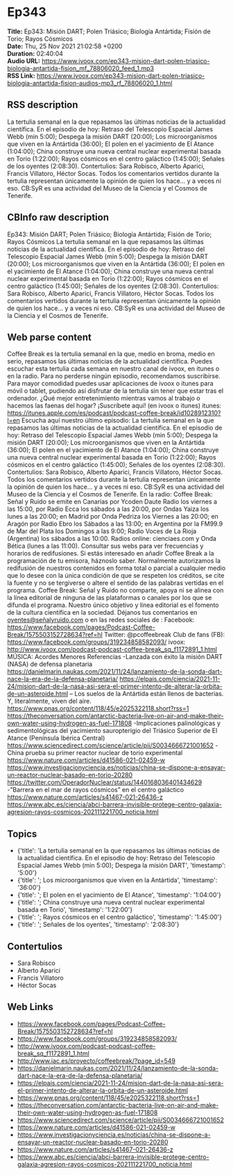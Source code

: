 # Ep343  
**Title:** Ep343: Misión DART; Polen Triásico; Biología Antártida; Fisión de Torio; Rayos Cósmicos  
**Date:** Thu, 25 Nov 2021 21:02:58 +0200  
**Duration:** 02:40:04  
**Audio URL:** https://www.ivoox.com/ep343-mision-dart-polen-triasico-biologia-antartida-fision_mf_78806020_feed_1.mp3  
**RSS Link:** https://www.ivoox.com/ep343-mision-dart-polen-triasico-biologia-antartida-fision-audios-mp3_rf_78806020_1.html  

## RSS description
La tertulia semanal en la que repasamos las últimas noticias de la actualidad científica. En el episodio de hoy: Retraso del Telescopio Espacial James Webb (min 5:00); Despega la misión DART (20:00); Los microorganismos que viven en la Antártida (36:00); El polen en el yacimiento de El Atance (1:04:00); China construye una nueva central nuclear experimental basada en Torio (1:22:00); Rayos cósmicos en el centro galáctico (1:45:00); Señales de los oyentes (2:08:30). Contertulios: Sara Robisco, Alberto Aparici, Francis Villatoro, Héctor Socas. Todos los comentarios vertidos durante la tertulia representan únicamente la opinión de quien los hace... y a veces ni eso. CB:SyR es una actividad del Museo de la Ciencia y el Cosmos de Tenerife.

## CBInfo raw description
Ep343: Misión DART; Polen Triásico; Biología Antártida; Fisión de Torio; Rayos Cósmicos
La tertulia semanal en la que repasamos las últimas noticias de la actualidad científica. En el episodio de hoy: Retraso del Telescopio Espacial James Webb (min 5:00); Despega la misión DART (20:00); Los microorganismos que viven en la Antártida (36:00); El polen en el yacimiento de El Atance (1:04:00); China construye una nueva central nuclear experimental basada en Torio (1:22:00); Rayos cósmicos en el centro galáctico (1:45:00); Señales de los oyentes (2:08:30). Contertulios: Sara Robisco, Alberto Aparici, Francis Villatoro, Héctor Socas. Todos los comentarios vertidos durante la tertulia representan únicamente la opinión de quien los hace... y a veces ni eso. CB:SyR es una actividad del Museo de la Ciencia y el Cosmos de Tenerife.


## Web parse content
Coffee Break es la tertulia semanal en la que, medio en broma, medio en serio, repasamos las últimas noticias de la actualidad científica. Puedes escuchar esta tertulia cada semana en nuestro canal de ivoox, en itunes o en la radio. Para no perderse ningún episodio, recomendamos suscribirse. Para mayor comodidad puedes usar aplicaciones de ivoox o itunes para móvil o tablet, pudiendo así disfrutar de la tertulia sin tener que estar tras el ordenador. ¿Qué mejor entretenimiento mientras vamos al trabajo o hacemos las faenas del hogar? ¡Suscríbete aquí! (en ivoox o itunes) itunes: https://itunes.apple.com/es/podcast/podcast-coffee-break/id1028912310?l=en Escucha aquí nuestro último episodio: La tertulia semanal en la que repasamos las últimas noticias de la actualidad científica. En el episodio de hoy: Retraso del Telescopio Espacial James Webb (min 5:00); Despega la misión DART (20:00); Los microorganismos que viven en la Antártida (36:00); El polen en el yacimiento de El Atance (1:04:00); China construye una nueva central nuclear experimental basada en Torio (1:22:00); Rayos cósmicos en el centro galáctico (1:45:00); Señales de los oyentes (2:08:30). Contertulios: Sara Robisco, Alberto Aparici, Francis Villatoro, Héctor Socas. Todos los comentarios vertidos durante la tertulia representan únicamente la opinión de quien los hace… y a veces ni eso. CB:SyR es una actividad del Museo de la Ciencia y el Cosmos de Tenerife. En la radio: Coffee Break: Señal y Ruido se emite en Canarias por Ycoden Daute Radio los viernes a las 15:00, por Radio Ecca los sábados a las 20:00, por Ondas Yaiza los lunes a las 20:00; en Madrid por Onda Pedriza los Viernes a las 20:00; en Aragón por Radio Ebro los Sábados a las 13:00; en Argentina por la FM99.9 de Mar del Plata los Domingos a las 9:00; Radio Voces de La Rioja (Argentina) los sábados a las 10:00. Radios online: cienciaes.com y Onda Bética (lunes a las 11:00). Consultar sus webs para ver frecuencias y horarios de redifusiones. Si estás interesado en añadir Coffee Break a la programación de tu emisora, háznoslo saber. Normalmente autorizamos la redifusión de nuestros contenidos en forma total o parcial a cualquier medio que lo desee con la única condición de que se respeten los créditos, se cite la fuente y no se tergiverse o altere el sentido de las palabras vertidas en el programa. Coffee Break: Señal y Ruido no comparte, apoya ni se alinea con la línea editorial de ninguna de las plataformas o canales por los que se difunda el programa. Nuestro único objetivo y línea editorial es el fomento de la cultura científica en la sociedad. Déjanos tus comentarios en oyentes@señalyruido.com o en las redes sociales de : Facebook: https://www.facebook.com/pages/Podcast-Coffee-Break/1575503152728634?ref=hl Twitter: @pcoffeebreak Club de fans (FB): https://www.facebook.com/groups/319234858582093/ ivoox: http://www.ivoox.com/podcast-podcast-coffee-break_sq_f1172891_1.html MÚSICA: Acordes Menores Referencias -Lanzada con éxito la misión DART (NASA) de defensa planetaria https://danielmarin.naukas.com/2021/11/24/lanzamiento-de-la-sonda-dart-nace-la-era-de-la-defensa-planetaria/ https://elpais.com/ciencia/2021-11-24/mision-dart-de-la-nasa-asi-sera-el-primer-intento-de-alterar-la-orbita-de-un-asteroide.html – Los suelos de la Antártida están llenos de bacterias. Y, literalmente, viven del aire. https://www.pnas.org/content/118/45/e2025322118.short?rss=1 https://theconversation.com/antarctic-bacteria-live-on-air-and-make-their-own-water-using-hydrogen-as-fuel-171808 -Implicaciones palinológicas y sedimentológicas del yacimiento sauropterigio del Triásico Superior de El Atance (Península Ibérica Central) https://www.sciencedirect.com/science/article/pii/S0034666721001652 -China prueba su primer reactor nuclear de torio experimental https://www.nature.com/articles/d41586-021-02459-w https://www.investigacionyciencia.es/noticias/china-se-dispone-a-ensayar-un-reactor-nuclear-basado-en-torio-20280 https://twitter.com/OperadorNuclear/status/1440168036401434629 -”Barrera en el mar de rayos cósmicos” en el centro galáctico https://www.nature.com/articles/s41467-021-26436-z https://www.abc.es/ciencia/abci-barrera-invisible-protege-centro-galaxia-agresion-rayos-cosmicos-202111221700_noticia.html

## Topics
- {'title': 'La tertulia semanal en la que repasamos las últimas noticias de la actualidad científica. En el episodio de hoy: Retraso del Telescopio Espacial James Webb (min 5:00); Despega la misión DART', 'timestamp': '5:00'}
- {'title': '; Los microorganismos que viven en la Antártida', 'timestamp': '36:00'}
- {'title': '; El polen en el yacimiento de El Atance', 'timestamp': '1:04:00'}
- {'title': '; China construye una nueva central nuclear experimental basada en Torio', 'timestamp': '1:22:00'}
- {'title': '; Rayos cósmicos en el centro galáctico', 'timestamp': '1:45:00'}
- {'title': '; Señales de los oyentes', 'timestamp': '2:08:30'}
## Contertulios
- Sara Robisco
- Alberto Aparici
- Francis Villatoro
- Héctor Socas
## Web Links
- https://www.facebook.com/pages/Podcast-Coffee-Break/1575503152728634?ref=hl
- https://www.facebook.com/groups/319234858582093/
- http://www.ivoox.com/podcast-podcast-coffee-break_sq_f1172891_1.html
- http://www.iac.es/proyecto/coffeebreak/?page_id=549
- https://danielmarin.naukas.com/2021/11/24/lanzamiento-de-la-sonda-dart-nace-la-era-de-la-defensa-planetaria/
- https://elpais.com/ciencia/2021-11-24/mision-dart-de-la-nasa-asi-sera-el-primer-intento-de-alterar-la-orbita-de-un-asteroide.html
- https://www.pnas.org/content/118/45/e2025322118.short?rss=1
- https://theconversation.com/antarctic-bacteria-live-on-air-and-make-their-own-water-using-hydrogen-as-fuel-171808
- https://www.sciencedirect.com/science/article/pii/S0034666721001652
- https://www.nature.com/articles/d41586-021-02459-w
- https://www.investigacionyciencia.es/noticias/china-se-dispone-a-ensayar-un-reactor-nuclear-basado-en-torio-20280
- https://www.nature.com/articles/s41467-021-26436-z
- https://www.abc.es/ciencia/abci-barrera-invisible-protege-centro-galaxia-agresion-rayos-cosmicos-202111221700_noticia.html